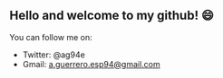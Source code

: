 ## Hello and welcome to my github! 😄

You can follow me on:
  - Twitter: @ag94e
  - Gmail: a.guerrero.esp94@gmail.com
